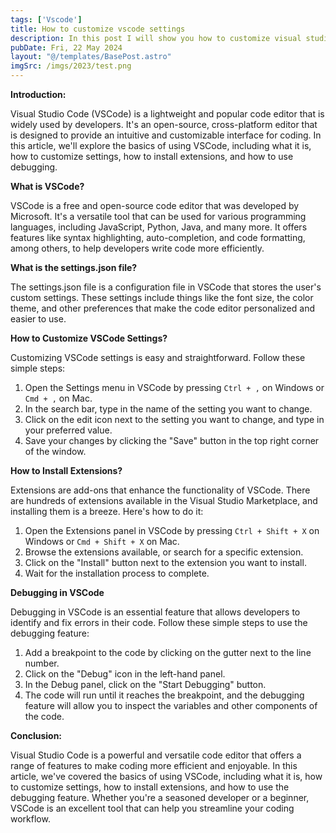 ```yaml
---
tags: ['Vscode']
title: How to customize vscode settings
description: In this post I will show you how to customize visual studio code settings.
pubDate: Fri, 22 May 2024
layout: "@/templates/BasePost.astro"
imgSrc: /imgs/2023/test.png
---
```


**Introduction:**

Visual Studio Code (VSCode) is a lightweight and popular code editor that is widely used by developers. It's an open-source, cross-platform editor that is designed to provide an intuitive and customizable interface for coding. In this article, we'll explore the basics of using VSCode, including what it is, how to customize settings, how to install extensions, and how to use debugging.

**What is VSCode?**

VSCode is a free and open-source code editor that was developed by Microsoft. It's a versatile tool that can be used for various programming languages, including JavaScript, Python, Java, and many more. It offers features like syntax highlighting, auto-completion, and code formatting, among others, to help developers write code more efficiently.

**What is the settings.json file?**

The settings.json file is a configuration file in VSCode that stores the user's custom settings. These settings include things like the font size, the color theme, and other preferences that make the code editor personalized and easier to use.

**How to Customize VSCode Settings?**

Customizing VSCode settings is easy and straightforward. Follow these simple steps:

1. Open the Settings menu in VSCode by pressing `Ctrl + ,` on Windows or `Cmd + ,` on Mac.
2. In the search bar, type in the name of the setting you want to change.
3. Click on the edit icon next to the setting you want to change, and type in your preferred value.
4. Save your changes by clicking the "Save" button in the top right corner of the window.

**How to Install Extensions?**

Extensions are add-ons that enhance the functionality of VSCode. There are hundreds of extensions available in the Visual Studio Marketplace, and installing them is a breeze. Here's how to do it:

1. Open the Extensions panel in VSCode by pressing `Ctrl + Shift + X` on Windows or `Cmd + Shift + X` on Mac.
2. Browse the extensions available, or search for a specific extension.
3. Click on the "Install" button next to the extension you want to install.
4. Wait for the installation process to complete.

**Debugging in VSCode**

Debugging in VSCode is an essential feature that allows developers to identify and fix errors in their code. Follow these simple steps to use the debugging feature:

1. Add a breakpoint to the code by clicking on the gutter next to the line number.
2. Click on the "Debug" icon in the left-hand panel.
3. In the Debug panel, click on the "Start Debugging" button.
4. The code will run until it reaches the breakpoint, and the debugging feature will allow you to inspect the variables and other components of the code.

**Conclusion:**

Visual Studio Code is a powerful and versatile code editor that offers a range of features to make coding more efficient and enjoyable. In this article, we've covered the basics of using VSCode, including what it is, how to customize settings, how to install extensions, and how to use the debugging feature. Whether you're a seasoned developer or a beginner, VSCode is an excellent tool that can help you streamline your coding workflow.


